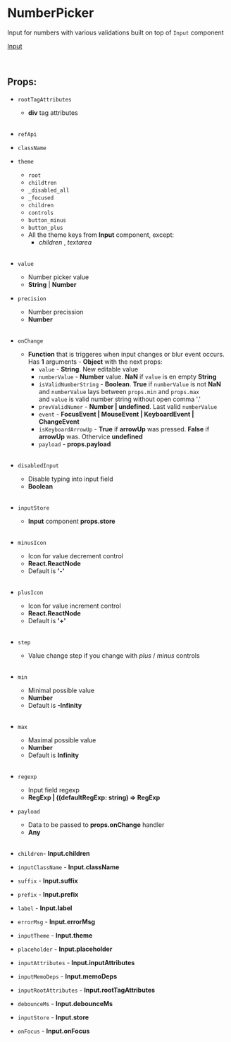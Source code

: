 # NumberPicker

Input for numbers with various validations built on top of `Input` component<br />

[Input](https://github.com/CyberCookie/siegel/tree/master/client_core/ui/Input)

<br />

## Props:

- `rootTagAttributes`
    - **div** tag attributes<br /><br />

- `refApi`

- `className`

- `theme`
    - `root`
    - `childtren`
    - `_disabled_all`
    - `_focused`
    - `children`
    - `controls`
    - `button_minus`
    - `button_plus`
    - All the theme keys from **Input** component, except:
        - _children_ , _textarea_<br /><br />

- `value`
    - Number picker value
    - **String** | **Number**

- `precision`
    - Number precission
    - **Number**<br /><br />

- `onChange`
    - **Function** that is triggeres when input changes or blur event occurs.<br />
    Has **1** arguments - **Object** with the next props:
        - `value` - **String**. New editable value
        - `numberValue` - **Number** value. **NaN** if `value` is en empty **String**
        - `isValidNumberString` - **Boolean**. **True** if `numberValue` is not **NaN**<br />
            and `numberValue` lays between `props.min` and `props.max`<br />
            and `value` is valid number string without open comma '.'
        - `prevValidNumer` - **Number | undefined**. Last valid `numberValue`<br />
        - `event` - **FocusEvent | MouseEvent | KeyboardEvent | ChangeEvent**
        - `isKeyboardArrowUp` - **True** if **arrowUp** was pressed. **False** if **arrowUp** was. Othervice **undefined**
        - `payload` - **props.payload**<br /><br />

- `disabledInput`
    - Disable typing into input field
    - **Boolean**<br /><br />

- `inputStore`
    - **Input** component **props.store**<br /><br />

- `minusIcon`
    - Icon for value decrement control
    - **React.ReactNode**
    - Default is **'-'**<br /><br />

- `plusIcon`
    - Icon for value increment control
    - **React.ReactNode**
    - Default is **'+'**<br /><br />

- `step`
    - Value change step if you change with _plus_ / _minus_ controls<br /><br />

- `min`
    - Minimal possible value
    - **Number**
    - Default is **-Infinity**<br /><br />

- `max`
    - Maximal possible value
    - **Number**
    - Default is **Infinity**<br /><br />

- `regexp`
    - Input field regexp
    - **RegExp | ((defaultRegExp: string) => RegExp**

- `payload`
    - Data to be passed to **props.onChange** handler
    - **Any**<br /><br />

- `children`- **Input.children**

- `inputClassName` - **Input.className**

- `suffix` - **Input.suffix**

- `prefix` - **Input.prefix**

- `label` - **Input.label**

- `errorMsg` - **Input.errorMsg**

- `inputTheme` - **Input.theme**

- `placeholder` - **Input.placeholder**

- `inputAttributes` - **Input.inputAttributes**

- `inputMemoDeps` - **Input.memoDeps**

- `inputRootAttributes` - **Input.rootTagAttributes**

- `debounceMs` - **Input.debounceMs**

- `inputStore` - **Input.store**

- `onFocus` - **Input.onFocus**